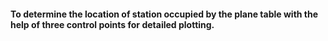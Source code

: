 #### To determine the location of station occupied by the plane table with the help of three control points for detailed plotting.